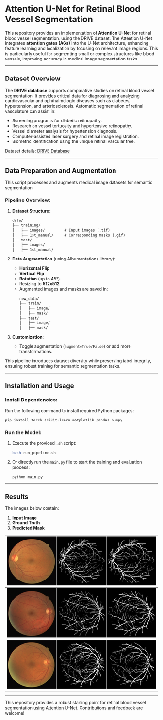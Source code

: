 # Attention U-Net for Retinal Blood Vessel Segmentation

This repository provides an implementation of **Attention U-Net** for retinal blood vessel segmentation, using the DRIVE dataset. The Attention U-Net integrates **attention gates (AGs)** into the U-Net architecture, enhancing feature learning and localization by focusing on relevant image regions. This is particularly useful for segmenting small or complex structures like blood vessels, improving accuracy in medical image segmentation tasks.

---

## Dataset Overview

The **DRIVE database** supports comparative studies on retinal blood vessel segmentation. It provides critical data for diagnosing and analyzing cardiovascular and ophthalmologic diseases such as diabetes, hypertension, and arteriosclerosis. Automatic segmentation of retinal vasculature can assist in:
- Screening programs for diabetic retinopathy.
- Research on vessel tortuosity and hypertensive retinopathy.
- Vessel diameter analysis for hypertension diagnosis.
- Computer-assisted laser surgery and retinal image registration.
- Biometric identification using the unique retinal vascular tree.

Dataset details: [DRIVE Database](https://drive.grand-challenge.org/)

---

## Data Preparation and Augmentation

This script processes and augments medical image datasets for semantic segmentation. 

### Pipeline Overview:
1. **Dataset Structure**:
    ```
    data/
    ├── training/
    │   ├── images/         # Input images (.tif)
    │   ├── 1st_manual/     # Corresponding masks (.gif)
    ├── test/
    │   ├── images/
    │   ├── 1st_manual/
    ```

2. **Data Augmentation** (using Albumentations library):
    - **Horizontal Flip**
    - **Vertical Flip**
    - **Rotation** (up to 45°)
    - Resizing to **512x512**
    - Augmented images and masks are saved in:
      ```
      new_data/
      ├── train/
      │   ├── image/
      │   ├── mask/
      ├── test/
      │   ├── image/
      │   ├── mask/
      ```

3. **Customization**: 
   - Toggle augmentation (`augment=True/False`) or add more transformations.

This pipeline introduces dataset diversity while preserving label integrity, ensuring robust training for semantic segmentation tasks.

---

## Installation and Usage

### Install Dependencies:
Run the following command to install required Python packages:
```bash
pip install torch scikit-learn matplotlib pandas numpy
```

### Run the Model:
1. Execute the provided `.sh` script:
    ```bash
    bash run_pipeline.sh
    ```
2. Or directly run the `main.py` file to start the training and evaluation process:
    ```bash
    python main.py
    ```

---

## Results

The images below contain:
1. **Input Image**  
2. **Ground Truth**  
3. **Predicted Mask**

| ![](image/01_test_0.png) |
| :-----------------------: |
| ![](image/02_test_0.png) |
| ![](image/03_test_0.png) |

---

This repository provides a robust starting point for retinal blood vessel segmentation using Attention U-Net. Contributions and feedback are welcome!

